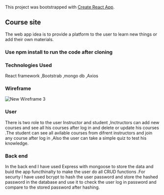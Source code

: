 This project was bootstrapped with [Create React App](https://github.com/facebook/create-react-app).

## Course site
The web app idea is to provide a platform to the user to learn new things or add their own materials.
### Use npm install to run the code after cloning

 
### Technologies Used

React framework ,Bootstrab ,mongo db ,Axios
### Wireframe 
![New Wireframe 3](https://user-images.githubusercontent.com/57276846/73876696-7b42de80-4868-11ea-9f79-d36b5884b27b.png)

### User 

There is two role to the user Instructor and student ,Inctructors can add new courses and see all his courses after log in and delete or update his courses .The student can see all avilable courses from difrent instructors and join any course after log in ,Also the user can take a simple quiz to test his knowledge. 

### Back end

In the back end I have used Express with mongoose to store the data and buid the app functhinalty to make the user do all CRUD functions .For securty I have used bcrypt to hash the user password and store the hashed password in the database and use it to check the user log in password and compare to the stored password after hashing.
